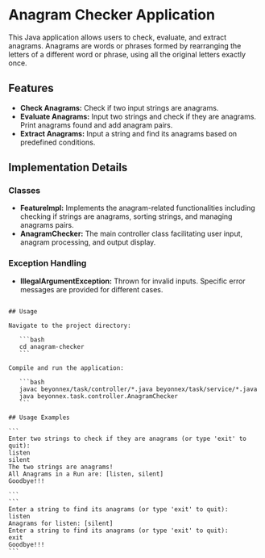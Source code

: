 # Anagram Checker Application

This Java application allows users to check, evaluate, and extract anagrams. Anagrams are words or phrases formed by
rearranging the letters of a different word or phrase, using all the original letters exactly once.

## Features

- **Check Anagrams:** Check if two input strings are anagrams.
- **Evaluate Anagrams:** Input two strings and check if they are anagrams. Print anagrams found and add anagram pairs.
- **Extract Anagrams:** Input a string and find its anagrams based on predefined conditions.

## Implementation Details

### Classes

- **FeatureImpl:** Implements the anagram-related functionalities including checking if strings are anagrams, sorting
  strings, and managing anagrams pairs.
- **AnagramChecker:** The main controller class facilitating user input, anagram processing, and output display.

### Exception Handling

- **IllegalArgumentException:** Thrown for invalid inputs. Specific error messages are provided for different cases.
````

## Usage

Navigate to the project directory:

   ```bash
   cd anagram-checker
   ```

Compile and run the application:

   ```bash
   javac beyonnex/task/controller/*.java beyonnex/task/service/*.java
   java beyonnex.task.controller.AnagramChecker
   ```

## Usage Examples

```
Enter two strings to check if they are anagrams (or type 'exit' to quit):
listen
silent
The two strings are anagrams!
All Anagrams in a Run are: [listen, silent]
Goodbye!!!

```
```
Enter a string to find its anagrams (or type 'exit' to quit):
listen
Anagrams for listen: [silent]
Enter a string to find its anagrams (or type 'exit' to quit):
exit
Goodbye!!!
```
